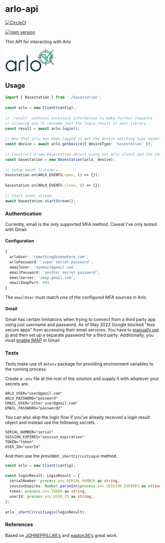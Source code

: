 # arlo-api

[![CircleCI](https://dl.circleci.com/status-badge/img/gh/wo-d/arlo-api/tree/main.svg?style=svg)](https://dl.circleci.com/status-badge/redirect/gh/wo-d/arlo-api/tree/main)

<a href="https://www.npmjs.com/package/arlo-api"><img title="npm version" src="https://badgen.net/npm/v/arlo-api" ></a>

Thin API for interacting with Arlo

<img src="./images/logo.png" alt="arlo-api-logo" width='162' />

## Usage

```ts
import { Basestation } from './basestation';

const arlo = new Client(config);

// `result` contains necessary information to make further requests
// allowing you to consume just the login result in your library.
const result = await arlo.login();

// Now that arlo has been logged in get the device matching type basestation.
const device = await arlo.getDevice({ deviceType: 'basestation' });

// Construct a new basestation object using our arlo client and the the basestation device.
const basestation = new Basestation(arlo, device);

// Setup event listeners.
basestation.on(ARLO_EVENTS.open, () => {});

basestation.on(ARLO_EVENTS.close, () => {});

// Start event stream.
await basestation.startStream();
```

### Authentication

Currently, email is the only supported MFA method. Caveat I've only tested with Gmail.

#### Configuration

```ts
{
  arloUser: 'something@somewhere.com',
  arloPassword: 'super secret password',
  emailUser: 'myemail@gmail.com',
  emailPassword: 'another secret password',
  emailServer: 'imap.gmail.com',
  emailImapPort: 993
}
```

The `emailUser` must match one of the configured MFA sources in Arlo.

#### Gmail

Gmail has certain limitations when trying to connect from a third party app using just username and password. As of May 2022 Google blocked "less secure apps" from accessing their email services. You have to [manually opt in](https://support.google.com/accounts/answer/6010255?hl=en) and then set up a separate password for a third party. Additionally, you must [enable IMAP](https://support.google.com/mail/answer/7126229?hl=en) in Gmail.

### Tests

Tests make use of `dotenv` package for providing environment variables to the running process.

Create a `.env` file at the root of the solution and supply it with whatever your secrets are.

```
ARLO_USER="user@gmail.com"
ARLO_PASSWORD="password"
EMAIL_USER="other_user@gmail.com"
EMAIL_PASSWORD="password2"
```

You can also skip the login flow if you've already received a login result object and instead use the following secrets.

```
SERIAL_NUMBER="serial"
SESSION_EXPIRES="session_expiration"
TOKEN="token"
USER_ID="userId"
```

And then use the provided `_shortCircuitLogin` method.

```ts
const arlo = new Client(config);

const loginResult: LoginResult = {
  serialNumber: process.env.SERIAL_NUMBER as string,
  sessionExpires: Number.parseInt(process.env.SESSION_EXPIRES as string),
  token: process.env.TOKEN as string,
  userId: process.env.USER_ID as string,
};

arlo._shortCircuitLogin(loginResult);
```

### References

Based on [JOHNEPPILLAR's](https://github.com/JOHNEPPILLAR/arlo) and [easton36's](https://github.com/easton36/arlo.js) great work.
